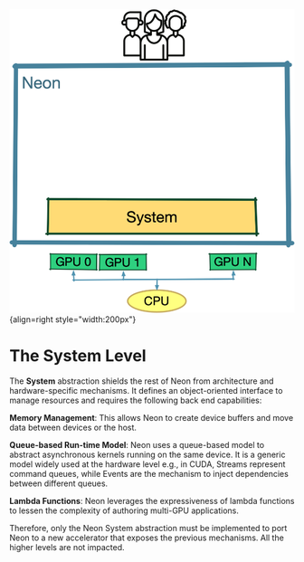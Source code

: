 ![](img/01-layers-system.png){align=right style="width:200px"}
# The System Level

The **System** abstraction shields the rest of Neon from architecture and hardware-specific mechanisms. 
It defines an object-oriented interface to manage resources and requires the following back end capabilities:

**Memory Management**:
    This allows Neon to create device buffers and move data between devices or the host.

**Queue-based Run-time Model**:
    Neon uses a queue-based model to abstract asynchronous kernels running on the same device. 
    It is a generic model widely used at the hardware level e.g., in CUDA, Streams represent command queues, while Events are the mechanism to inject dependencies between different queues.

**Lambda Functions**: 
    Neon leverages the expressiveness of lambda functions to lessen the complexity of authoring multi-GPU applications.

Therefore, only the Neon System abstraction must be implemented to port Neon to a new accelerator that exposes the previous mechanisms. All the higher levels are not impacted.
